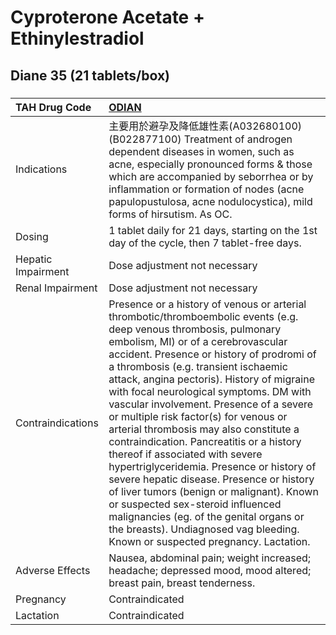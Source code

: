 # Cyproterone Acetate + Ethinylestradiol

## Diane 35 (21 tablets/box)

##### 

| TAH Drug Code      | [ODIAN](https://www.tahsda.org.tw/drugs/hissearch.php?drug_code=ODIAN)                                                                                                                                                                                                                                                                                                                                                                                                                                                                                                                                                                                                                                                                                                                                                                                   |
|:-------------------|:---------------------------------------------------------------------------------------------------------------------------------------------------------------------------------------------------------------------------------------------------------------------------------------------------------------------------------------------------------------------------------------------------------------------------------------------------------------------------------------------------------------------------------------------------------------------------------------------------------------------------------------------------------------------------------------------------------------------------------------------------------------------------------------------------------------------------------------------------------|
| Indications        | 主要用於避孕及降低雄性素(A032680100)(B022877100) Treatment of androgen dependent diseases in women, such as acne, especially pronounced forms & those which are accompanied by seborrhea or by inflammation or formation of nodes (acne papulopustulosa, acne nodulocystica), mild forms of hirsutism. As OC.                                                                                                                                                                                                                                                                                                                                                                                                                                                                                                                                            |
| Dosing             | 1 tablet daily for 21 days, starting on the 1st day of the cycle, then 7 tablet-free days.                                                                                                                                                                                                                                                                                                                                                                                                                                                                                                                                                                                                                                                                                                                                                               |
| Hepatic Impairment | Dose adjustment not necessary                                                                                                                                                                                                                                                                                                                                                                                                                                                                                                                                                                                                                                                                                                                                                                                                                            |
| Renal Impairment   | Dose adjustment not necessary                                                                                                                                                                                                                                                                                                                                                                                                                                                                                                                                                                                                                                                                                                                                                                                                                            |
| Contraindications  | Presence or a history of venous or arterial thrombotic/thromboembolic events (e.g. deep venous thrombosis, pulmonary embolism, MI) or of a cerebrovascular accident. Presence or history of prodromi of a thrombosis (e.g. transient ischaemic attack, angina pectoris). History of migraine with focal neurological symptoms. DM with vascular involvement. Presence of a severe or multiple risk factor(s) for venous or arterial thrombosis may also constitute a contraindication. Pancreatitis or a history thereof if associated with severe hypertriglyceridemia. Presence or history of severe hepatic disease. Presence or history of liver tumors (benign or malignant). Known or suspected sex-steroid influenced malignancies (eg. of the genital organs or the breasts). Undiagnosed vag bleeding. Known or suspected pregnancy. Lactation. |
| Adverse Effects    | Nausea, abdominal pain; weight increased; headache; depressed mood, mood altered; breast pain, breast tenderness.                                                                                                                                                                                                                                                                                                                                                                                                                                                                                                                                                                                                                                                                                                                                        |
| Pregnancy          | Contraindicated                                                                                                                                                                                                                                                                                                                                                                                                                                                                                                                                                                                                                                                                                                                                                                                                                                          |
| Lactation          | Contraindicated                                                                                                                                                                                                                                                                                                                                                                                                                                                                                                                                                                                                                                                                                                                                                                                                                                          |

